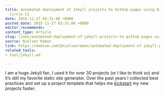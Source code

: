 ```yaml
---
title: Automated deployment of Jekyll projects to GitHub pages using Kickster and
  Circle CI
date: 2015-11-27 03:31:00 +0000
posted_date: 2015-11-27 03:31:00 +0000
editor_recommends: ''
content_type: Article
slug: links/automated-deployment-of-jekyll-projects-to-github-pages-using-kickster-and-circle-ci
source: Nielsen Ramon
link: https://medium.com/@nielsenramon/automated-deployment-of-jekyll-projects-to-github-pages-using-kickster-and-circle-ci-6ccc0b6cb872/
related_tools:
- tool/jekyll.md

---
```

I am a huge Jekyll fan, I used it for over 30 projects (or I like to think so) and it’s still my favorite static site generator. Over the past years I collected best practices and set up a project template that helps me [kickstart](http://kickster.nielsenramon.com/) my new projects faster.



